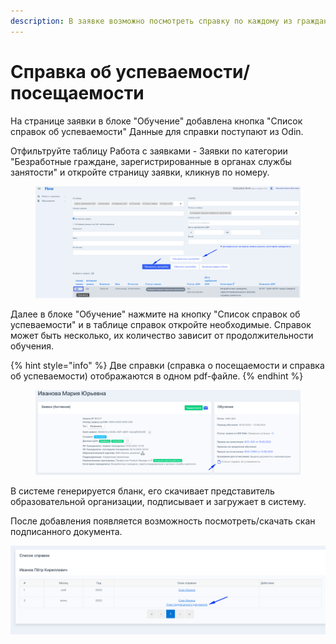 ```yaml
---
description: В заявке возможно посмотреть справку по каждому из граждан
---
```


# Справка об успеваемости/посещаемости

На странице заявки в блоке "Обучение" добавлена кнопка "Список справок об успеваемости" Данные для справки поступают из Odin.&#x20;

Отфильтруйте таблицу Работа с заявками - Заявки по категории "Безработные граждане, зарегистрированные в органах службы занятости" и откройте страницу заявки, кликнув по номеру.&#x20;

<figure><img src="../.gitbook/assets/image (18) (2).png" alt=""><figcaption></figcaption></figure>

Далее в блоке "Обучение" нажмите на кнопку "Список справок об успеваемости" и в таблице справок откройте необходимые. Справок может быть несколько, их количество зависит от продолжительности обучения.&#x20;

{% hint style="info" %}
Две справки (справка о посещаемости и справка об успеваемости) отображаются в одном pdf-файле.
{% endhint %}

<figure><img src="../.gitbook/assets/image (22).png" alt=""><figcaption></figcaption></figure>

В системе генерируется бланк, его скачивает представитель образовательной организации, подписывает и загружает в систему.

После добавления появляется возможность посмотреть/скачать  скан подписанного документа.

![](<../.gitbook/assets/image (10).png>)
